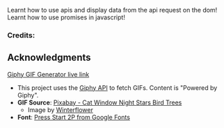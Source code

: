 Learnt how to use apis and display data from the api request on the dom!
Learnt how to use promises in javascript!


### Credits:

## Acknowledgments



[Giphy GIF Generator live link](https://abhilash15500.github.io/giphy-gif-generator/)


- This project uses the [Giphy API](https://developers.giphy.com/) to fetch GIFs. Content is "Powered by Giphy".
- **GIF Source**: [Pixabay - Cat Window Night Stars Bird Trees](https://pixabay.com/gifs/cat-window-night-stars-bird-trees-1423/)
  - Image by [Winterflower](https://pixabay.com/users/winterflower-17292963/)
- **Font**: [Press Start 2P from Google Fonts](https://fonts.google.com/specimen/Press+Start+2P)
  

